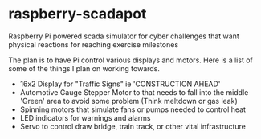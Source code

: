 # raspberry-scadapot
Raspberry Pi powered scada simulator for cyber challenges that want physical reactions for reaching exercise milestones

The plan is to have Pi control various displays and motors. Here is a list of some of the things I plan on working towards.
- 16x2 Display for "Traffic Signs" ie 'CONSTRUCTION AHEAD'
- Automotive Gauge Stepper Motor to that needs to fall into the middle 'Green' area to avoid some problem (Think meltdown or gas leak)
- Spinning motors that simulate fans or pumps needed to control heat
- LED indicators for warnings and alarms
- Servo to control draw bridge, train track, or other vital infrastructure

